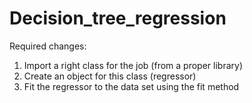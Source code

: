 # Decision_tree_regression

Required changes:
1. Import a right class for the job (from a proper library)
2. Create an object for this class (regressor)
3. Fit the regressor to the data set using the fit method
